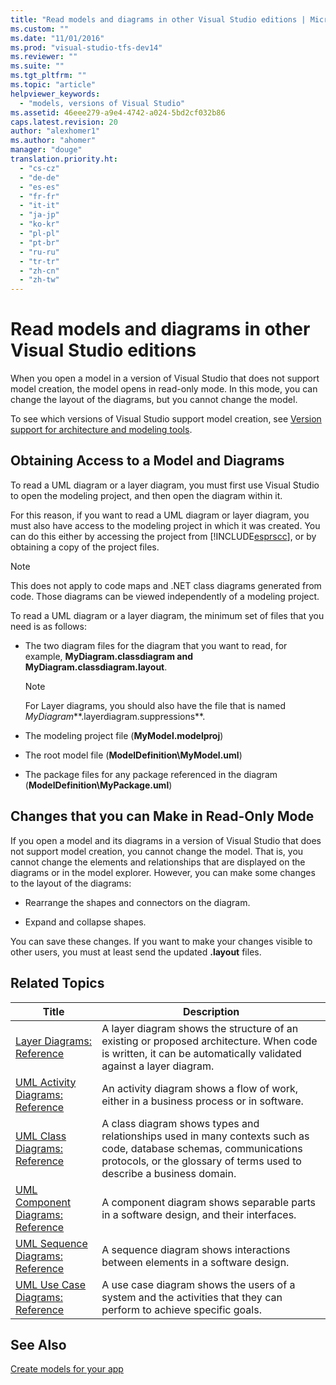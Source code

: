 ```yaml
---
title: "Read models and diagrams in other Visual Studio editions | Microsoft Docs"
ms.custom: ""
ms.date: "11/01/2016"
ms.prod: "visual-studio-tfs-dev14"
ms.reviewer: ""
ms.suite: ""
ms.tgt_pltfrm: ""
ms.topic: "article"
helpviewer_keywords: 
  - "models, versions of Visual Studio"
ms.assetid: 46eee279-a9e4-4742-a024-5bd2cf032b86
caps.latest.revision: 20
author: "alexhomer1"
ms.author: "ahomer"
manager: "douge"
translation.priority.ht: 
  - "cs-cz"
  - "de-de"
  - "es-es"
  - "fr-fr"
  - "it-it"
  - "ja-jp"
  - "ko-kr"
  - "pl-pl"
  - "pt-br"
  - "ru-ru"
  - "tr-tr"
  - "zh-cn"
  - "zh-tw"
---
```

# Read models and diagrams in other Visual Studio editions
When you open a model in a version of Visual Studio that does not support model creation, the model opens in read-only mode. In this mode, you can change the layout of the diagrams, but you cannot change the model.  
  
 To see which versions of Visual Studio support model creation, see [Version support for architecture and modeling tools](../modeling/what-s-new-for-design-in-visual-studio.md#VersionSupport).  
  
## Obtaining Access to a Model and Diagrams  
 To read a UML diagram or a layer diagram, you must first use Visual Studio to open the modeling project, and then open the diagram within it.  
  
 For this reason, if you want to read a UML diagram or layer diagram, you must also have access to the modeling project in which it was created. You can do this either by accessing the project from [!INCLUDE[esprscc](../code-quality/includes/esprscc_md.md)], or by obtaining a copy of the project files.  
  
> [!NOTE]
>  This does not apply to code maps and .NET class diagrams generated from code. Those diagrams can be viewed independently of a modeling project.  
  
 To read a UML diagram or a layer diagram, the minimum set of files that you need is as follows:  
  
-   The two diagram files for the diagram that you want to read, for example, **MyDiagram.classdiagram and MyDiagram.classdiagram.layout**.  
  
    > [!NOTE]
    >  For Layer diagrams, you should also have the file that is named *MyDiagram***.layerdiagram.suppressions**.  
  
-   The modeling project file (**MyModel.modelproj**)  
  
-   The root model file (**ModelDefinition\MyModel.uml**)  
  
-   The package files for any package referenced in the diagram (**ModelDefinition\MyPackage.uml**)  
  
## Changes that you can Make in Read-Only Mode  
 If you open a model and its diagrams in a version of Visual Studio that does not support model creation, you cannot change the model. That is, you cannot change the elements and relationships that are displayed on the diagrams or in the model explorer. However, you can make some changes to the layout of the diagrams:  
  
-   Rearrange the shapes and connectors on the diagram.  
  
-   Expand and collapse shapes.  
  
 You can save these changes. If you want to make your changes visible to other users, you must at least send the updated **.layout** files.  
  
##  <a name="RelatedTopics"></a> Related Topics  
  
|Title|Description|  
|-----------|-----------------|  
|[Layer Diagrams: Reference](../modeling/layer-diagrams-reference.md)|A layer diagram shows the structure of an existing or proposed architecture. When code is written, it can be automatically validated against a layer diagram.|  
|[UML Activity Diagrams: Reference](../modeling/uml-activity-diagrams-reference.md)|An activity diagram shows a flow of work, either in a business process or in software.|  
|[UML Class Diagrams: Reference](../modeling/uml-class-diagrams-reference.md)|A class diagram shows types and relationships used in many contexts such as code, database schemas, communications protocols, or the glossary of terms used to describe a business domain.|  
|[UML Component Diagrams: Reference](../modeling/uml-component-diagrams-reference.md)|A component diagram shows separable parts in a software design, and their interfaces.|  
|[UML Sequence Diagrams: Reference](../modeling/uml-sequence-diagrams-reference.md)|A sequence diagram shows interactions between elements in a software design.|  
|[UML Use Case Diagrams: Reference](../modeling/uml-use-case-diagrams-reference.md)|A use case diagram shows the users of a system and the activities that they can perform to achieve specific goals.|  
  
## See Also  
 [Create models for your app](../modeling/create-models-for-your-app.md)